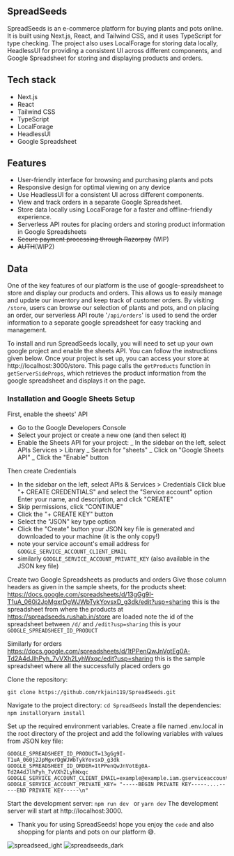 ## SpreadSeeds

SpreadSeeds is an e-commerce platform for buying plants and pots online. It is built using Next.js, React, and Tailwind CSS, and it uses TypeScript for type checking. The project also uses LocalForage for storing data locally, HeadlessUI for providing a consistent UI across different components, and Google Spreadsheet for storing and displaying products and orders.

## Tech stack

- Next.js
- React
- Tailwind CSS
- TypeScript
- LocalForage
- HeadlessUI
- Google Spreadsheet

## Features

- User-friendly interface for browsing and purchasing plants and pots
- Responsive design for optimal viewing on any device
- Use HeadlessUI for a consistent UI across different components.
- View and track orders in a separate Google Spreadsheet.
- Store data locally using LocalForage for a faster and offline-friendly experience.
- Serverless API routes for placing orders and storing product information in Google Spreadsheets
- ~~Secure payment processing through Razorpay~~ (WIP)
- ~~AUTH~~(WIP2)

## Data
One of the key features of our platform is the use of google-spreadsheet to store and display our products and orders. This allows us to easily manage and update our inventory and keep track of customer orders. 
By visiting `/store`, users can browse our selection of plants and pots, and on placing an order, our serverless API route '`/api/orders`' is used to send the order information to a separate google spreadsheet for easy tracking and management.

To install and run SpreadSeeds locally, you will need to set up your own google project and enable the sheets API. You can follow the instructions given below. Once your project is set up, you can access your store at http://localhost:3000/store. 
This page calls the `getProducts` function in `getServerSideProps`, which retrieves the product information from the google spreadsheet and displays it on the page.

### Installation and Google Sheets Setup

First, enable the sheets' API
- Go to the Google Developers Console
- Select your project or create a new one (and then select it)
- Enable the Sheets API for your project: _ In the sidebar on the left, select APIs Services > Library _ Search for "sheets" _ Click on "Google Sheets API" _ Click the "Enable" button

Then create Credentials

- In the sidebar on the left, select APIs & Services > Credentials Click blue "+ CREATE CREDENTIALS" and select the "Service account" option Enter your name, and description, and click "CREATE"
- Skip permissions, click "CONTINUE"
- Click the "+ CREATE KEY" button
- Select the "JSON" key type option
- Click the "Create" button your JSON key file is generated and downloaded to your machine (it is the only copy!)
- note your service account's email address for `GOOGLE_SERVICE_ACCOUNT_CLIENT_EMAIL` 
- similarly `GOOGLE_SERVICE_ACCOUNT_PRIVATE_KEY` (also available in the JSON key file)

Create two Google Spreadsheets as products and orders Give those column headers as given in the sample sheets, for the products sheet:
https://docs.google.com/spreadsheets/d/13gGg9I-T1uA_060j2JpMgxrDgWJWbTykYovsxD_g3dk/edit?usp=sharing
this is the spreadsheet from where the products at https://spreadseeds.rushab.in/store are loaded
note the id of the spreadsheet between `/d/` and `/edit?usp=sharing` this is your `GOOGLE_SPREADSHEET_ID_PRODUCT`

Similarly for orders
https://docs.google.com/spreadsheets/d/1tPPenQwJnVotEg0A-Td2A4dJlhPyh_7vVXh2LyhWxqc/edit?usp=sharing
this is the sample spreadsheet where all the successfully placed orders go

Clone the repository:

```
git clone https://github.com/rkjain119/SpreadSeeds.git
```

Navigate to the project directory: `cd SpreadSeeds` Install the dependencies:` npm install`or`yarn install`

Set up the required environment variables. Create a file named .env.local in the root directory of the project and add the following variables with values from JSON key file:

```
GOOGLE_SPREADSHEET_ID_PRODUCT=13gGg9I-T1uA_060j2JpMgxrDgWJWbTykYovsxD_g3dk
GOOGLE_SPREADSHEET_ID_ORDER=1tPPenQwJnVotEg0A-Td2A4dJlhPyh_7vVXh2LyhWxqc
GOOGLE_SERVICE_ACCOUNT_CLIENT_EMAIL=example@example.iam.gserviceaccount.com
GOOGLE_SERVICE_ACCOUNT_PRIVATE_KEY= "-----BEGIN PRIVATE KEY-----....-----END PRIVATE KEY-----\n"
```

Start the development server:
`npm run dev ` or `yarn dev`
The development server will start at http://localhost:3000.

- Thank you for using SpreadSeeds! hope you enjoy the `code` and also shopping for plants and pots on our platform 😅.

![spreadseed_ight](https://user-images.githubusercontent.com/13982751/209011348-8fc48c15-3e7c-48f8-9036-d54a73b4c923.png)
![spreadseeds_dark](https://user-images.githubusercontent.com/13982751/209011631-aa33da90-300c-4aee-80b7-14f606cc99b7.png)
